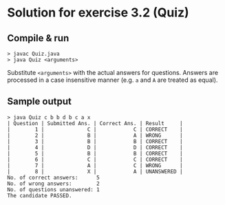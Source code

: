 Solution for exercise 3.2 (Quiz)
================================

Compile & run
-------------

``` shell
> javac Quiz.java
> java Quiz <arguments>
```

Substitute `<arguments>` with the actual answers for questions. Answers are
processed in a case insensitive manner (e.g. `a` and `A` are treated as equal).

Sample output
-------------

``` shell
> java Quiz c b b d b c a x
| Question | Submitted Ans. | Correct Ans. | Result     |
|        1 |              C |            C | CORRECT    |
|        2 |              B |            A | WRONG      |
|        3 |              B |            B | CORRECT    |
|        4 |              D |            D | CORRECT    |
|        5 |              B |            B | CORRECT    |
|        6 |              C |            C | CORRECT    |
|        7 |              A |            C | WRONG      |
|        8 |              X |            A | UNANSWERED |
No. of correct answers:      5
No. of wrong answers:        2
No. of questions unanswered: 1
The candidate PASSED.
```
